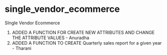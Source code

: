 # single_vendor_ecommerce
SIngle Vendor Ecommerce


1. ADDED A FUNCTION FOR CREATE NEW ATTRIBUTES AND CHANGE THE ATTRIBUTE VALUES - Anuradha
2. ADDED A FUNCTION TO CREATE Quarterly sales report for a given year - Tharani